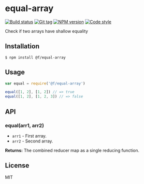 
# equal-array

[![Build status][travis-image]][travis-url]
[![Git tag][git-image]][git-url]
[![NPM version][npm-image]][npm-url]
[![Code style][standard-image]][standard-url]

Check if two arrays have shallow equality

## Installation

    $ npm install @f/equal-array

## Usage

```js
var equal = require('@f/equal-array')

equal([1, 2], [1, 2]) // => true
equal([1, 2], [1, 2, 3]) // => false

```

## API

### equal(arr1, arr2)

- `arr1` - First array.
- `arr2` - Second array.

**Returns:** The combined reducer map as a single reducing function.

## License

MIT

[travis-image]: https://img.shields.io/travis/micro-js/equal-array.svg?style=flat-square
[travis-url]: https://travis-ci.org/micro-js/equal-array
[git-image]: https://img.shields.io/github/tag/micro-js/equal-array.svg
[git-url]: https://github.com/micro-js/equal-array
[standard-image]: https://img.shields.io/badge/code%20style-standard-brightgreen.svg?style=flat
[standard-url]: https://github.com/feross/standard
[npm-image]: https://img.shields.io/npm/v/@f/equal-array.svg?style=flat-square
[npm-url]: https://npmjs.org/package/@f/equal-array
